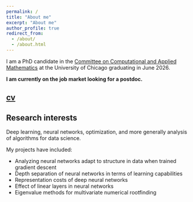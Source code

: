 ```yaml
---
permalink: /
title: "About me"
excerpt: "About me"
author_profile: true
redirect_from: 
  - /about/
  - /about.html
---
```


I am a PhD candidate in the [Committee on Computational and Applied Mathematics](https://cam.uchicago.edu) at the University of Chicago graduating in June 2026. 

**I am currently on the job market looking for a postdoc.**

## [cv](../files/CV2025Sept.pdf)

## Research interests

Deep learning, neural networks, optimization, and more generally analysis of algorithms for data science. 

My projects have included:
- Analyzing neural networks adapt to structure in data when trained gradient descent
- Depth separation of neural networks in terms of learning capabilities
- Representation costs of deep neural networks
- Effect of linear layers in neural networks
- Eigenvalue methods for multivariate numerical rootfinding
